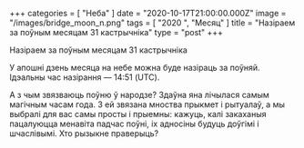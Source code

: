 +++
categories = [ "Неба" ]
date = "2020-10-17T21:00:00.000Z"
image = "/images/bridge_moon_n.png"
tags = [ "2020 ", "Месяц" ]
title = "Назіраем за поўным месяцам 31 кастрычніка"
type = "post"
+++

Назіраем за поўным месяцам 31 кастрычніка  
  
У апошні дзень месяца на небе можна буде назіраць за поўняй. Ідэальны час назірання — 14:51 (UTC).  
  
А з чым звязваюць поўню ў народзе? Здаўна яна лічылася самым магічным часам года. З ей звязана мноства прыкмет і рытуалаў, а мы выбралі для вас самы просты і прыемны: кажуць, калі закаханыя пацалуюцца менавіта падчас поўні, іх адносіны будуць доўгімі і шчаслівымі. Хто рызыкне праверыць?
